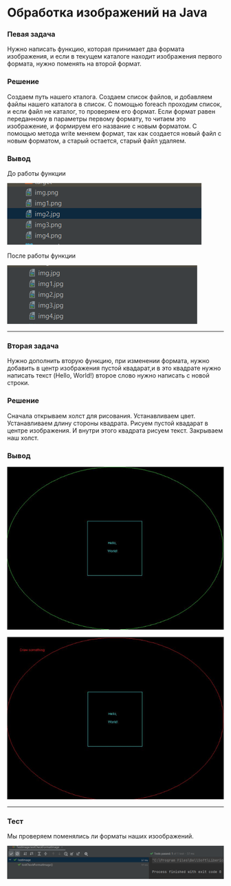 # Обработка изображений на Java

### Певая задача

Нужно написать функцию, которая принимает два формата изображения, и если в текущем каталоге находит изображения первого формата, нужно поменять на второй формат.

### Решение 

Создаем путь нашего кталога. Создаем список файлов, и добавляем файлы нашего каталога в список. С помощью foreach проходим список, и если файл не каталог, то проверяем его формат. Если формат 
равен переданному в параметры первому формату, то читаем это изображение, и формируем его название с новым форматом.
С помощью метода write меняем формат, так как создается новый файл с новым форматом, а старый остается, старый файл удаляем. 

### Вывод

До работы функции

![before](images/before.png)

После работы функции

![after](images/after.png)

------------------

### Вторая задача

Нужно дополнить вторую функцию, при изменении формата, нужно добавить в центр изображения пустой квадарат,и в это квадрате нужно написать текст (Hello, World!) второе слово нужно написать с новой строки.

### Решение

Сначала открываем холст для рисования. Устанавливаем цвет. Устанавливаем длину стороны квадрата. Рисуем пустой квадарат в центре изображения. И внутри этого квадрата рисуем текст. Закрываем наш холст.

### Вывод 

![out](images/out1.png)

![out2](images/out2.png)

-------------------

### Тест

Мы проверяем поменялись ли форматы наших изоображений. 

![test](images/test.png)